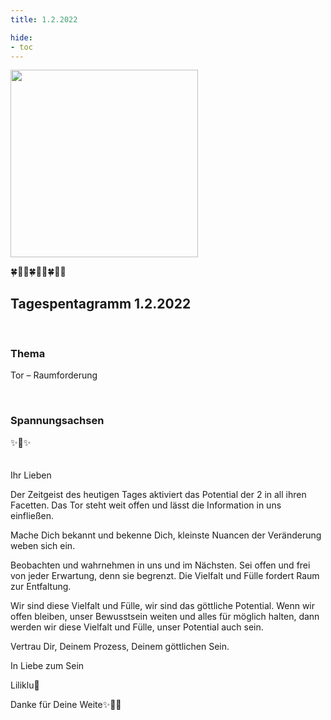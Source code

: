 ```yaml
---
title: 1.2.2022

hide:
- toc
---
```






<style>
img {
  width: 300px;
  max-width: 99%
}
</style>

![](../img/2022-02-01.png)

🍀🦋💚🍀🦋💚🍀🦋💚

## Tagespentagramm 1.2.2022
<br>

### Thema
Tor – Raumforderung

<br>

### Spannungsachsen

✨🧚✨
<br><br><br>
Ihr Lieben

Der Zeitgeist des heutigen Tages aktiviert das Potential der 2 in all ihren Facetten. Das Tor steht weit offen und lässt die Information in uns einfließen.

Mache Dich bekannt und bekenne Dich, kleinste Nuancen der Veränderung weben sich ein.

Beobachten und wahrnehmen in uns und im Nächsten. Sei offen und frei von jeder Erwartung, denn sie begrenzt. Die Vielfalt und Fülle fordert Raum zur Entfaltung.

Wir sind diese Vielfalt und Fülle, wir sind das göttliche Potential. Wenn wir offen bleiben, unser Bewusstsein weiten und alles für möglich halten, dann werden wir diese Vielfalt und Fülle, unser Potential auch sein.

Vertrau Dir, Deinem Prozess, Deinem göttlichen Sein.

In Liebe zum Sein

Liliklu🦋

Danke für Deine Weite✨🌸🧚
